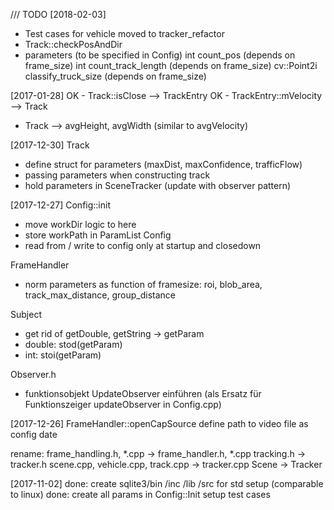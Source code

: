 /// TODO
[2018-02-03]
- Test cases for vehicle moved to tracker_refactor
- Track::checkPosAndDir
- parameters (to be specified in Config)
	int count_pos (depends on frame_size)
	int count_track_length (depends on frame_size)
	cv::Point2i classify_truck_size (depends on frame_size)

	


[2017-01-28]
OK - Track::isClose --> TrackEntry
OK - TrackEntry::mVelocity --> Track
- Track --> avgHeight, avgWidth (similar to avgVelocity)


[2017-12-30]
Track
- define struct for parameters (maxDist, maxConfidence, trafficFlow)
- passing parameters when constructing track
- hold parameters in SceneTracker (update with observer pattern)

[2017-12-27]
Config::init
- move workDir logic to here
- store workPath in ParamList
Config
- read from / write to config only at startup and closedown

FrameHandler
- norm parameters as function of framesize: roi, blob_area, track_max_distance, group_distance 

Subject
- get rid of getDouble, getString -> getParam 
- double: stod(getParam)
- int: stoi(getParam)

Observer.h
- funktionsobjekt UpdateObserver einführen (als Ersatz für Funktionszeiger updateObserver in Config.cpp)

[2017-12-26]
FrameHandler::openCapSource
define path to video file as config date

rename: 
frame_handling.h, *.cpp -> frame_handler.h, *.cpp
tracking.h 	-> tracker.h
scene.cpp, vehicle.cpp, track.cpp -> tracker.cpp
Scene -> Tracker

[2017-11-02]
done: create sqlite3/bin /inc /lib /src for std setup (comparable to linux)
done: create all params in Config::Init
setup test cases

